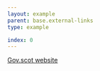 ```yaml
---
layout: example
parent: base.external-links
type: example

index: 0
---
```


<article>
    <a href="https://www.gov.scot">Gov.scot website</a>
</article>
